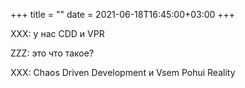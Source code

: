 +++
title = ""
date = 2021-06-18T16:45:00+03:00
+++

XXX: у нас CDD и VPR

ZZZ: это что такое?

XXX: Chaos Driven Development и Vsem Pohui Reality


